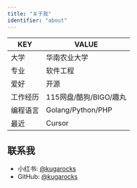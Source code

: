```yaml
---
title: "关于我"
identifier: "about"
---
```


| KEY | VALUE |
| --- | --- |
| 大学 | 华南农业大学 |
| 专业 | 软件工程 |
| 爱好 | 开源 |
| 工作经历 | 115网盘/酷狗/BIGO/趣丸 |
| 编程语言 | Golang/Python/PHP |
| 最近 | Cursor |

## 联系我

* 小红书: [@kugarocks](https://www.xiaohongshu.com/user/profile/65683d68000000001c01b1e5)
* GitHub: [@kugarocks](https://github.com/kugarocks)

